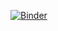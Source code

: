 [![Binder](https://mybinder.org/badge_logo.svg)](https://mybinder.org/v2/gh/matoravec/bab37zpr-tutorials/main)
